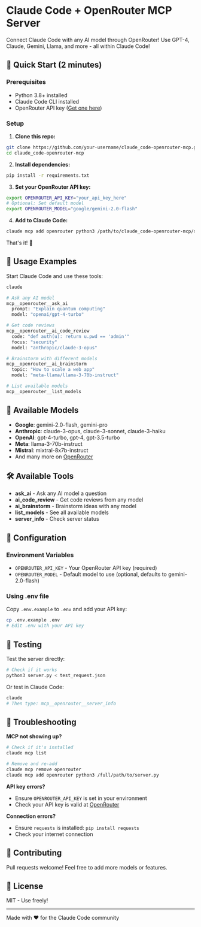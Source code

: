 # Claude Code + OpenRouter MCP Server

Connect Claude Code with any AI model through OpenRouter! Use GPT-4, Claude, Gemini, Llama, and more - all within Claude Code!

## 🚀 Quick Start (2 minutes)

### Prerequisites
- Python 3.8+ installed
- Claude Code CLI installed
- OpenRouter API key ([Get one here](https://openrouter.ai/keys))

### Setup

1. **Clone this repo:**
```bash
git clone https://github.com/your-username/claude_code-openrouter-mcp.git
cd claude_code-openrouter-mcp
```

2. **Install dependencies:**
```bash
pip install -r requirements.txt
```

3. **Set your OpenRouter API key:**
```bash
export OPENROUTER_API_KEY="your_api_key_here"
# Optional: Set default model
export OPENROUTER_MODEL="google/gemini-2.0-flash"
```

4. **Add to Claude Code:**
```bash
claude mcp add openrouter python3 /path/to/claude_code-openrouter-mcp/server.py
```

That's it! 🎉

## 📖 Usage Examples

Start Claude Code and use these tools:

```bash
claude

# Ask any AI model
mcp__openrouter__ask_ai
  prompt: "Explain quantum computing"
  model: "openai/gpt-4-turbo"

# Get code reviews
mcp__openrouter__ai_code_review
  code: "def auth(u): return u.pwd == 'admin'"
  focus: "security"
  model: "anthropic/claude-3-opus"

# Brainstorm with different models
mcp__openrouter__ai_brainstorm
  topic: "How to scale a web app"
  model: "meta-llama/llama-3-70b-instruct"

# List available models
mcp__openrouter__list_models
```

## 🤖 Available Models

- **Google**: gemini-2.0-flash, gemini-pro
- **Anthropic**: claude-3-opus, claude-3-sonnet, claude-3-haiku
- **OpenAI**: gpt-4-turbo, gpt-4, gpt-3.5-turbo
- **Meta**: llama-3-70b-instruct
- **Mistral**: mixtral-8x7b-instruct
- And many more on [OpenRouter](https://openrouter.ai/models)

## 🛠️ Available Tools

- **ask_ai** - Ask any AI model a question
- **ai_code_review** - Get code reviews from any model
- **ai_brainstorm** - Brainstorm ideas with any model
- **list_models** - See all available models
- **server_info** - Check server status

## 🔧 Configuration

### Environment Variables
- `OPENROUTER_API_KEY` - Your OpenRouter API key (required)
- `OPENROUTER_MODEL` - Default model to use (optional, defaults to gemini-2.0-flash)

### Using .env file
Copy `.env.example` to `.env` and add your API key:
```bash
cp .env.example .env
# Edit .env with your API key
```

## 🧪 Testing

Test the server directly:
```bash
# Check if it works
python3 server.py < test_request.json
```

Or test in Claude Code:
```bash
claude
# Then type: mcp__openrouter__server_info
```

## 🐛 Troubleshooting

**MCP not showing up?**
```bash
# Check if it's installed
claude mcp list

# Remove and re-add
claude mcp remove openrouter
claude mcp add openrouter python3 /full/path/to/server.py
```

**API key errors?**
- Ensure `OPENROUTER_API_KEY` is set in your environment
- Check your API key is valid at [OpenRouter](https://openrouter.ai/keys)

**Connection errors?**
- Ensure `requests` is installed: `pip install requests`
- Check your internet connection

## 🤝 Contributing

Pull requests welcome! Feel free to add more models or features.

## 📜 License

MIT - Use freely!

---

Made with ❤️ for the Claude Code community